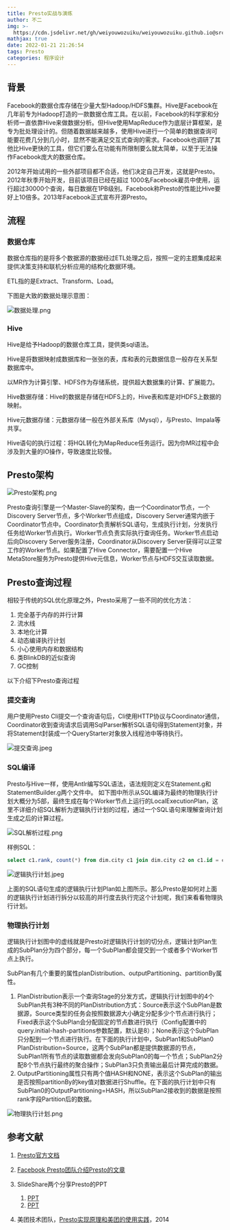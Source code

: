 ```yaml
---
title: Presto实战与演练
author: 不二
img: >-
  https://cdn.jsdelivr.net/gh/weiyouwozuiku/weiyouwozuiku.github.io@src/source/_posts/PageImg/程序设计/Presto实战与演练.png
mathjax: true
date: 2022-01-21 21:26:54
tags: Presto
categories: 程序设计
---
```


## 背景

Facebook的数据仓库存储在少量大型Hadoop/HDFS集群。Hive是Facebook在几年前专为Hadoop打造的一款数据仓库工具。在以前，Facebook的科学家和分析师一直依靠Hive来做数据分析。但Hive使用MapReduce作为底层计算框架，是专为批处理设计的。但随着数据越来越多，使用Hive进行一个简单的数据查询可能要花费几分到几小时，显然不能满足交互式查询的需求。Facebook也调研了其他比Hive更快的工具，但它们要么在功能有所限制要么就太简单，以至于无法操作Facebook庞大的数据仓库。

2012年开始试用的一些外部项目都不合适，他们决定自己开发，这就是Presto。2012年秋季开始开发，目前该项目已经在超过 1000名Facebook雇员中使用，运行超过30000个查询，每日数据在1PB级别。Facebook称Presto的性能比Hive要好上10倍多。2013年Facebook正式宣布开源Presto。

## 流程

### 数据仓库

数据仓库指的是将多个数据源的数据经过ETL处理之后，按照一定的主题集成起来提供决策支持和联机分析应用的结构化数据环境。

ETL指的是Extract、Transform、Load。

下图是大致的数据处理示意图：

![数据处理.png](https://cdn.jsdelivr.net/gh/weiyouwozuiku/weiyouwozuiku.github.io@src/source/_posts/程序设计/大数据/Presto实战与演练/数据处理.png)

### Hive

Hive是给予Hadoop的数据仓库工具，提供类sql语法。

Hive是将数据映射成数据库和一张张的表，库和表的元数据信息一般存在关系型数据库中。

以MR作为计算引擎、HDFS作为存储系统，提供超大数据集的计算、扩展能力。

Hive数据存储：Hive的数据是存储在HDFS上的，Hive表和库是对HDFS上数据的映射。

Hive元数据存储：元数据存储一般在外部关系库（Mysql），与Presto、Impala等共享。

Hive语句的执行过程：将HQL转化为MapReduce任务运行。因为你MR过程中会涉及到大量的IO操作，导致速度比较慢。

## Presto架构

![Presto架构.png](https://cdn.jsdelivr.net/gh/weiyouwozuiku/weiyouwozuiku.github.io@src/source/_posts/程序设计/大数据/Presto实战与演练/Presto架构.png)

Presto查询引擎是一个Master-Slave的架构，由一个Coordinator节点，一个Discovery Server节点，多个Worker节点组成，Discovery Server通常内嵌于Coordinator节点中。Coordinator负责解析SQL语句，生成执行计划，分发执行任务给Worker节点执行。Worker节点负责实际执行查询任务。Worker节点启动后向Discovery Server服务注册，Coordinator从Discovery Server获得可以正常工作的Worker节点。如果配置了Hive Connector，需要配置一个Hive MetaStore服务为Presto提供Hive元信息，Worker节点与HDFS交互读取数据。

## Presto查询过程

相较于传统的SQL优化原理之外，Presto采用了一些不同的优化方法：

1. 完全基于内存的并行计算
2. 流水线
3. 本地化计算
4. 动态编译执行计划
5. 小心使用内存和数据结构
6. 类BlinkDB的近似查询
7. GC控制

以下介绍下Presto查询过程

### 提交查询

用户使用Presto Cli提交一个查询语句后，Cli使用HTTP协议与Coordinator通信，Coordinator收到查询请求后调用SqlParser解析SQL语句得到Statement对象，并将Statement封装成一个QueryStarter对象放入线程池中等待执行。

![提交查询.jpeg](https://cdn.jsdelivr.net/gh/weiyouwozuiku/weiyouwozuiku.github.io@src/source/_posts/程序设计/大数据/Presto实战与演练/提交查询.jpeg)

### SQL编译

Presto与Hive一样，使用Antlr编写SQL语法，语法规则定义在Statement.g和StatementBuilder.g两个文件中。 如下图中所示从SQL编译为最终的物理执行计划大概分为5部，最终生成在每个Worker节点上运行的LocalExecutionPlan，这里不详细介绍SQL解析为逻辑执行计划的过程，通过一个SQL语句来理解查询计划生成之后的计算过程。

![SQL解析过程.png](https://cdn.jsdelivr.net/gh/weiyouwozuiku/weiyouwozuiku.github.io@src/source/_posts/程序设计/大数据/Presto实战与演练/SQL解析过程.png)

样例SQL：

```sql
select c1.rank, count(*) from dim.city c1 join dim.city c2 on c1.id = c2.id where c1.id > 10 group by c1.rank limit 10;
```

![逻辑执行计划.jpeg](https://cdn.jsdelivr.net/gh/weiyouwozuiku/weiyouwozuiku.github.io@src/source/_posts/程序设计/大数据/Presto实战与演练/逻辑执行计划.jpeg)

上面的SQL语句生成的逻辑执行计划Plan如上图所示。那么Presto是如何对上面的逻辑执行计划进行拆分以较高的并行度去执行完这个计划呢，我们来看看物理执行计划。

### 物理执行计划

逻辑执行计划图中的虚线就是Presto对逻辑执行计划的切分点，逻辑计划Plan生成的SubPlan分为四个部分，每一个SubPlan都会提交到一个或者多个Worker节点上执行。

SubPlan有几个重要的属性planDistribution、outputPartitioning、partitionBy属性。

1. PlanDistribution表示一个查询Stage的分发方式，逻辑执行计划图中的4个SubPlan共有3种不同的PlanDistribution方式：Source表示这个SubPlan是数据源，Source类型的任务会按照数据源大小确定分配多少个节点进行执行；Fixed表示这个SubPlan会分配固定的节点数进行执行（Config配置中的query.initial-hash-partitions参数配置，默认是8）；None表示这个SubPlan只分配到一个节点进行执行。在下面的执行计划中，SubPlan1和SubPlan0 PlanDistribution=Source，这两个SubPlan都是提供数据源的节点，SubPlan1所有节点的读取数据都会发向SubPlan0的每一个节点；SubPlan2分配8个节点执行最终的聚合操作；SubPlan3只负责输出最后计算完成的数据。
2. OutputPartitioning属性只有两个值HASH和NONE，表示这个SubPlan的输出是否按照partitionBy的key值对数据进行Shuffle。在下面的执行计划中只有SubPlan0的OutputPartitioning=HASH，所以SubPlan2接收到的数据是按照rank字段Partition后的数据。

![物理执行计划.png](https://cdn.jsdelivr.net/gh/weiyouwozuiku/weiyouwozuiku.github.io@src/source/_posts/程序设计/大数据/Presto实战与演练/物理执行计划.png)

## 参考文献

1. [Presto官方文档](http://prestodb.io/)
2. [Facebook Presto团队介绍Presto的文章](https://www.facebook.com/notes/facebook-engineering/presto-interacting-with-petabytes-of-data-at-facebook/10151786197628920)
3. SlideShare两个分享Presto的PPT
   1. [PPT](http://www.slideshare.net/zhusx/presto-overview?from_search=1)
   2. [PPT](http://www.slideshare.net/frsyuki/hadoop-source-code-reading-15-in-japan-presto)

4. 美团技术团队，[Presto实现原理和美团的使用实践](https://tech.meituan.com/2014/06/16/presto.html)，2014

